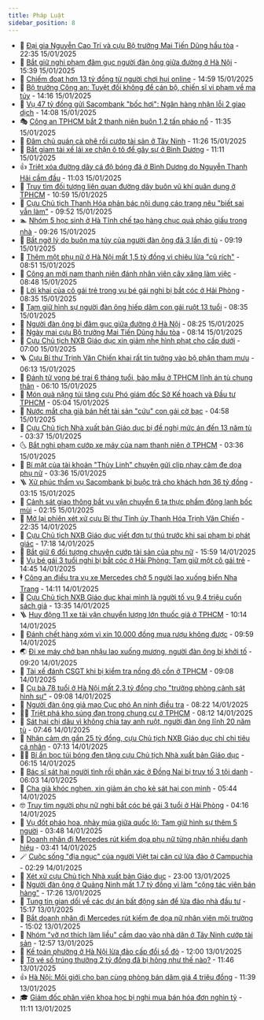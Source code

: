 ```yaml
---
title: Pháp Luật
sidebar_position: 8
---
```


<!-- dantri-phap-luat:START -->
- 🌊 [Đại gia Nguyễn Cao Trí và cựu Bộ trưởng Mai Tiến Dũng hầu tòa](https://dantri.com.vn/phap-luat/dai-gia-nguyen-cao-tri-va-cuu-bo-truong-mai-tien-dung-hau-toa-20250115222038533.htm) - 22:35 15/01/2025
- 🐲 [Bắt giữ nghi phạm đâm gục người đàn ông giữa đường ở Hà Nội](https://dantri.com.vn/phap-luat/bat-giu-nghi-pham-dam-guc-nguoi-dan-ong-giua-duong-o-ha-noi-20250115223449716.htm) - 15:39 15/01/2025
- 🌁 [Chiếm đoạt hơn 13 tỷ đồng từ người chơi hụi online](https://dantri.com.vn/phap-luat/chiem-doat-hon-13-ty-dong-tu-nguoi-choi-hui-online-20250115185625310.htm) - 14:59 15/01/2025
- 🎃 [Bộ trưởng Công an: Tuyệt đối không để cán bộ, chiến sĩ vi phạm về ma túy](https://dantri.com.vn/phap-luat/bo-truong-cong-an-tuyet-doi-khong-de-can-bo-chien-si-vi-pham-ve-ma-tuy-20250115194345182.htm) - 14:16 15/01/2025
- 🦅 [Vụ 47 tỷ đồng gửi Sacombank &quot;bốc hơi&quot;: Ngân hàng nhận lỗi 2 giao dịch](https://dantri.com.vn/phap-luat/vu-47-ty-dong-gui-sacombank-boc-hoi-ngan-hang-nhan-loi-2-giao-dich-20250115184709255.htm) - 14:08 15/01/2025
- 🎭 [Công an TPHCM bắt 2 thanh niên buôn 1,2 tấn pháo nổ](https://dantri.com.vn/phap-luat/cong-an-tphcm-bat-2-thanh-nien-buon-12-tan-phao-no-20250115164352919.htm) - 11:35 15/01/2025
- 🤗 [Đâm chủ quán cà phê rồi cướp tài sản ở Tây Ninh](https://dantri.com.vn/phap-luat/dam-chu-quan-ca-phe-roi-cuop-tai-san-o-tay-ninh-20250115174320478.htm) - 11:26 15/01/2025
- 🚀 [Bắt giam tài xế lái xe chặn ô tô để gây sự ở Bình Dương](https://dantri.com.vn/phap-luat/bat-giam-tai-xe-lai-xe-chan-o-to-de-gay-su-o-binh-duong-20250115171225352.htm) - 11:11 15/01/2025
- 👍 [Triệt xóa đường dây cá độ bóng đá ở Bình Dương do Nguyễn Thanh Hải cầm đầu](https://dantri.com.vn/phap-luat/triet-xoa-duong-day-ca-do-bong-da-o-binh-duong-do-nguyen-thanh-hai-cam-dau-20250115160730386.htm) - 11:03 15/01/2025
- 🧐 [Truy tìm đối tượng liên quan đường dây buôn vũ khí quân dụng ở TPHCM](https://dantri.com.vn/phap-luat/truy-tim-doi-tuong-lien-quan-duong-day-buon-vu-khi-quan-dung-o-tphcm-20250115155946693.htm) - 10:59 15/01/2025
- 🫶 [Cựu Chủ tịch Thanh Hóa phản bác nội dung cáo trạng nêu &quot;biết sai vẫn làm&quot;](https://dantri.com.vn/phap-luat/cuu-chu-tich-thanh-hoa-phan-bac-noi-dung-cao-trang-neu-biet-sai-van-lam-20250115163342872.htm) - 09:52 15/01/2025
- 🏊 [Nhóm 5 học sinh ở Hà Tĩnh chế tạo hàng chục quả pháo giấu trong nhà](https://dantri.com.vn/phap-luat/nhom-5-hoc-sinh-o-ha-tinh-che-tao-hang-chuc-qua-phao-giau-trong-nha-20250115160958468.htm) - 09:26 15/01/2025
- 🌋 [Bất ngờ lý do buôn ma túy của người đàn ông đã 3 lần đi tù](https://dantri.com.vn/phap-luat/bat-ngo-ly-do-buon-ma-tuy-cua-nguoi-dan-ong-da-3-lan-di-tu-20250115160008339.htm) - 09:19 15/01/2025
- 👹 [Thêm một phụ nữ ở Hà Nội mất 1,5 tỷ đồng vì chiêu lừa &quot;cũ rích&quot;](https://dantri.com.vn/phap-luat/them-mot-phu-nu-o-ha-noi-mat-15-ty-dong-vi-chieu-lua-cu-rich-20250115153230996.htm) - 08:51 15/01/2025
- 🫣 [Công an mời nam thanh niên đánh nhân viên cây xăng làm việc](https://dantri.com.vn/phap-luat/cong-an-moi-nam-thanh-nien-danh-nhan-vien-cay-xang-lam-viec-20250115151022062.htm) - 08:48 15/01/2025
- 🎃 [Lời khai của cô gái trẻ trong vụ bé gái nghi bị bắt cóc ở Hải Phòng](https://dantri.com.vn/phap-luat/loi-khai-cua-co-gai-tre-trong-vu-be-gai-nghi-bi-bat-coc-o-hai-phong-20250115152319476.htm) - 08:35 15/01/2025
- 🌝 [Tạm giữ hình sự người đàn ông hiếp dâm con gái ruột 13 tuổi](https://dantri.com.vn/phap-luat/tam-giu-hinh-su-nguoi-dan-ong-hiep-dam-con-gai-ruot-13-tuoi-20250115171439751.htm) - 08:35 15/01/2025
- 🚀 [Người đàn ông bị đâm gục giữa đường ở Hà Nội](https://dantri.com.vn/phap-luat/nguoi-dan-ong-bi-dam-guc-giua-duong-o-ha-noi-20250115151052549.htm) - 08:25 15/01/2025
- 🥷 [Ngày mai cựu Bộ trưởng Mai Tiến Dũng hầu tòa](https://dantri.com.vn/phap-luat/ngay-mai-cuu-bo-truong-mai-tien-dung-hau-toa-20250115145739689.htm) - 08:14 15/01/2025
- 👺 [Cựu Chủ tịch NXB Giáo dục xin giảm nhẹ hình phạt cho cấp dưới](https://dantri.com.vn/phap-luat/cuu-chu-tich-nxb-giao-duc-xin-giam-nhe-hinh-phat-cho-cap-duoi-20250115134914159.htm) - 07:00 15/01/2025
- 🪜 [Cựu Bí thư Trịnh Văn Chiến khai rất tin tưởng vào bộ phận tham mưu](https://dantri.com.vn/phap-luat/cuu-bi-thu-trinh-van-chien-khai-rat-tin-tuong-vao-bo-phan-tham-muu-20250115101755399.htm) - 06:13 15/01/2025
- 🦄 [Đánh tử vong bé trai 6 tháng tuổi, bảo mẫu ở TPHCM lĩnh án tù chung thân](https://dantri.com.vn/phap-luat/danh-tu-vong-be-trai-6-thang-tuoi-bao-mau-o-tphcm-linh-an-tu-chung-than-20250115123421452.htm) - 06:10 15/01/2025
- 🦍 [Món quà nặng túi tặng cựu Phó giám đốc Sở Kế hoạch và Đầu tư TPHCM](https://dantri.com.vn/phap-luat/mon-qua-nang-tui-tang-cuu-pho-giam-doc-so-ke-hoach-va-dau-tu-tphcm-20250115113004177.htm) - 05:04 15/01/2025
- 🌁 [Nước mắt cha già bán hết tài sản &quot;cứu&quot; con gái cờ bạc](https://dantri.com.vn/phap-luat/nuoc-mat-cha-gia-ban-het-tai-san-cuu-con-gai-co-bac-20250114225920460.htm) - 04:58 15/01/2025
- 💯 [Cựu Chủ tịch Nhà xuất bản Giáo dục bị đề nghị mức án đến 13 năm tù](https://dantri.com.vn/phap-luat/cuu-chu-tich-nha-xuat-ban-giao-duc-bi-de-nghi-muc-an-den-13-nam-tu-20250115102832549.htm) - 03:37 15/01/2025
- 🌜 [Bắt nghi phạm cướp xe máy của nam thanh niên ở TPHCM](https://dantri.com.vn/phap-luat/bat-nghi-pham-cuop-xe-may-cua-nam-thanh-nien-o-tphcm-20250115102716072.htm) - 03:36 15/01/2025
- 👹 [Bí mật của tài khoản &quot;Thùy Linh&quot; chuyên gửi clip nhạy cảm đe dọa phụ nữ](https://dantri.com.vn/phap-luat/bi-mat-cua-tai-khoan-thuy-linh-chuyen-gui-clip-nhay-cam-de-doa-phu-nu-20250115102440302.htm) - 03:36 15/01/2025
- 🪜 [Xử phúc thẩm vụ Sacombank bị buộc trả cho khách hơn 36 tỷ đồng](https://dantri.com.vn/phap-luat/xu-phuc-tham-vu-sacombank-bi-buoc-tra-cho-khach-hon-36-ty-dong-20250114120549361.htm) - 03:15 15/01/2025
- 🦩 [Cảnh sát giao thông bắt vụ vận chuyển 6 tạ thực phẩm đông lạnh bốc mùi](https://dantri.com.vn/phap-luat/canh-sat-giao-thong-bat-vu-van-chuyen-6-ta-thuc-pham-dong-lanh-boc-mui-20250115073003741.htm) - 02:15 15/01/2025
- 💂 [Mở lại phiên xét xử cựu Bí thư Tỉnh ủy Thanh Hóa Trịnh Văn Chiến](https://dantri.com.vn/phap-luat/mo-lai-phien-xet-xu-cuu-bi-thu-tinh-uy-thanh-hoa-trinh-van-chien-20250114154613653.htm) - 22:35 14/01/2025
- 💃 [Cựu Chủ tịch NXB Giáo dục viết đơn tự thú trước khi sai phạm bị phát giác](https://dantri.com.vn/phap-luat/cuu-chu-tich-nxb-giao-duc-viet-don-tu-thu-truoc-khi-sai-pham-bi-phat-giac-20250114230656227.htm) - 17:18 14/01/2025
- 🧐 [Bắt giữ 6 đối tượng chuyên cướp tài sản của phụ nữ](https://dantri.com.vn/phap-luat/bat-giu-6-doi-tuong-chuyen-cuop-tai-san-cua-phu-nu-20250114222322702.htm) - 15:59 14/01/2025
- 🤗 [Vụ bé gái 3 tuổi nghi bị bắt cóc ở Hải Phòng: Tạm giữ một cô gái trẻ](https://dantri.com.vn/phap-luat/vu-be-gai-3-tuoi-nghi-bi-bat-coc-o-hai-phong-tam-giu-mot-co-gai-tre-20250114213052948.htm) - 14:45 14/01/2025
- 🕴 [Công an điều tra vụ xe Mercedes chở 5 người lao xuống biển Nha Trang](https://dantri.com.vn/phap-luat/cong-an-dieu-tra-vu-xe-mercedes-cho-5-nguoi-lao-xuong-bien-nha-trang-20250114204430204.htm) - 14:11 14/01/2025
- 🐎 [Cựu Chủ tịch NXB Giáo dục khai mình là người tố vụ 9,4 triệu cuốn sách giả](https://dantri.com.vn/phap-luat/cuu-chu-tich-nxb-giao-duc-khai-minh-la-nguoi-to-vu-94-trieu-cuon-sach-gia-20250114184514740.htm) - 13:35 14/01/2025
- 🪜 [Huy động 11 xe tải vận chuyển lượng lớn thuốc giả ở TPHCM](https://dantri.com.vn/phap-luat/huy-dong-11-xe-tai-van-chuyen-luong-lon-thuoc-gia-o-tphcm-20250114163147960.htm) - 10:14 14/01/2025
- 🤭 [Đánh chết hàng xóm vì xin 10.000 đồng mua rượu không được](https://dantri.com.vn/phap-luat/danh-chet-hang-xom-vi-xin-10000-dong-mua-ruou-khong-duoc-20250114162436797.htm) - 09:59 14/01/2025
- 🌏 [Đi xe máy chở bạn nhậu lao xuống mương, người đàn ông bị khởi tố](https://dantri.com.vn/phap-luat/di-xe-may-cho-ban-nhau-lao-xuong-muong-nguoi-dan-ong-bi-khoi-to-20250114152320812.htm) - 09:20 14/01/2025
- 🎃 [Tài xế đánh CSGT khi bị kiểm tra nồng độ cồn ở TPHCM](https://dantri.com.vn/phap-luat/tai-xe-danh-csgt-khi-bi-kiem-tra-nong-do-con-o-tphcm-20250114155836794.htm) - 09:08 14/01/2025
- 🗽 [Cụ bà 78 tuổi ở Hà Nội mất 2,3 tỷ đồng cho &quot;trưởng phòng cảnh sát hình sự&quot;](https://dantri.com.vn/phap-luat/cu-ba-78-tuoi-o-ha-noi-mat-23-ty-dong-cho-truong-phong-canh-sat-hinh-su-20250114154813053.htm) - 09:08 14/01/2025
- 🌁 [Người đàn ông giả mạo Cục phó An ninh điều tra](https://dantri.com.vn/phap-luat/nguoi-dan-ong-gia-mao-cuc-pho-an-ninh-dieu-tra-20250114144100500.htm) - 08:22 14/01/2025
- 🧑‍💻 [Triệt phá kho súng đạn trong chung cư ở TPHCM](https://dantri.com.vn/phap-luat/triet-pha-kho-sung-dan-trong-chung-cu-o-tphcm-20250114145512156.htm) - 08:12 14/01/2025
- 🌮 [Sát hại chị dâu vì không chia tay anh ruột, người đàn ông lĩnh 20 năm tù](https://dantri.com.vn/phap-luat/sat-hai-chi-dau-vi-khong-chia-tay-anh-ruot-nguoi-dan-ong-linh-20-nam-tu-20250114143614408.htm) - 07:46 14/01/2025
- 🤗 [Nhận cảm ơn gần 25 tỷ đồng, cựu Chủ tịch NXB Giáo dục chỉ chi tiêu cá nhân](https://dantri.com.vn/phap-luat/nhan-cam-on-gan-25-ty-dong-cuu-chu-tich-nxb-giao-duc-chi-chi-tieu-ca-nhan-20250114135510722.htm) - 07:13 14/01/2025
- 👨‍🏫 [Bí ẩn bọc túi bóng đen tặng cựu Chủ tịch Nhà xuất bản Giáo dục](https://dantri.com.vn/phap-luat/bi-an-boc-tui-bong-den-tang-cuu-chu-tich-nha-xuat-ban-giao-duc-20250114125521838.htm) - 06:15 14/01/2025
- 🎉 [Bác sĩ sát hại người tình rồi phân xác ở Đồng Nai bị truy tố 3 tội danh](https://dantri.com.vn/phap-luat/bac-si-sat-hai-nguoi-tinh-roi-phan-xac-o-dong-nai-bi-truy-to-3-toi-danh-20250114121016056.htm) - 06:03 14/01/2025
- 🤗 [Cha già khóc nghẹn, xin giảm án cho kẻ sát hại con mình](https://dantri.com.vn/phap-luat/cha-gia-khoc-nghen-xin-giam-an-cho-ke-sat-hai-con-minh-20250114114026678.htm) - 05:44 14/01/2025
- 🤓 [Truy tìm người phụ nữ nghi bắt cóc bé gái 3 tuổi ở Hải Phòng](https://dantri.com.vn/phap-luat/truy-tim-nguoi-phu-nu-nghi-bat-coc-be-gai-3-tuoi-o-hai-phong-20250114110623191.htm) - 04:16 14/01/2025
- 👹 [Vụ đốt pháo hoa, nhảy múa giữa quốc lộ: Tạm giữ hình sự thêm 5 người](https://dantri.com.vn/phap-luat/vu-dot-phao-hoa-nhay-mua-giua-quoc-lo-tam-giu-hinh-su-them-5-nguoi-20250113221050803.htm) - 03:48 14/01/2025
- 🐘 [Doanh nhân đi Mercedes rút kiếm dọa phụ nữ từng nhận nhiều danh hiệu](https://dantri.com.vn/phap-luat/doanh-nhan-di-mercedes-rut-kiem-doa-phu-nu-tung-nhan-nhieu-danh-hieu-20250114101346552.htm) - 03:41 14/01/2025
- 🪄 [Cuộc sống &quot;địa ngục&quot; của người Việt tại căn cứ lừa đảo ở Campuchia](https://dantri.com.vn/phap-luat/cuoc-song-dia-nguc-cua-nguoi-viet-tai-can-cu-lua-dao-o-campuchia-20250110085839188.htm) - 02:29 14/01/2025
- 💄 [Xét xử cựu Chủ tịch Nhà xuất bản Giáo dục](https://dantri.com.vn/phap-luat/xet-xu-cuu-chu-tich-nha-xuat-ban-giao-duc-20250113190350038.htm) - 23:00 13/01/2025
- 🐎 [Người đàn ông ở Quảng Ninh mất 1,7 tỷ đồng vì làm &quot;cộng tác viên bán hàng&quot;](https://dantri.com.vn/phap-luat/nguoi-dan-ong-o-quang-ninh-mat-17-ty-dong-vi-lam-cong-tac-vien-ban-hang-20250113211129634.htm) - 17:26 13/01/2025
- 💯 [Tung tin gian dối về các dự án bất động sản để lừa đảo nhà đầu tư](https://dantri.com.vn/phap-luat/tung-tin-gian-doi-ve-cac-du-an-bat-dong-san-de-lua-dao-nha-dau-tu-20250113220823605.htm) - 15:17 13/01/2025
- 💯 [Bắt doanh nhân đi Mercedes rút kiếm đe dọa nữ nhân viên môi trường](https://dantri.com.vn/phap-luat/bat-doanh-nhan-di-mercedes-rut-kiem-de-doa-nu-nhan-vien-moi-truong-20250113213524020.htm) - 15:02 13/01/2025
- 🌈 [Nhóm &quot;vỡ nợ thích làm liều&quot; cầm dao vào nhà dân ở Tây Ninh cướp tài sản](https://dantri.com.vn/phap-luat/nhom-vo-no-thich-lam-lieu-cam-dao-vao-nha-dan-o-tay-ninh-cuop-tai-san-20250113191921801.htm) - 12:57 13/01/2025
- 🧠 [Kế toán phường ở Hà Nội lừa đảo cấp đổi sổ đỏ](https://dantri.com.vn/phap-luat/ke-toan-phuong-o-ha-noi-lua-dao-cap-doi-so-do-20250113181201928.htm) - 12:00 13/01/2025
- 🌈 [Tờ vé số trúng thưởng 2 tỷ đồng đã bị hỏng như thế nào?](https://dantri.com.vn/phap-luat/to-ve-so-trung-thuong-2-ty-dong-da-bi-hong-nhu-the-nao-20250113181046721.htm) - 11:46 13/01/2025
- 👍 [Hà Nội: Môi giới cho bạn cùng phòng bán dâm giá 4 triệu đồng](https://dantri.com.vn/phap-luat/ha-noi-moi-gioi-cho-ban-cung-phong-ban-dam-gia-4-trieu-dong-20250113180254030.htm) - 11:39 13/01/2025
- 🎓 [Giám đốc phân viện khoa học bị nghi mua bán hóa đơn nghìn tỷ](https://dantri.com.vn/phap-luat/giam-doc-phan-vien-khoa-hoc-bi-nghi-mua-ban-hoa-don-nghin-ty-20250113172713284.htm) - 11:11 13/01/2025<!-- dantri-phap-luat:END -->
